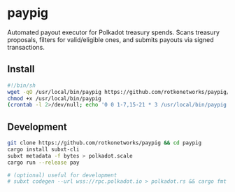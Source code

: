 # paypig

Automated payout executor for Polkadot treasury spends.
Scans treasury proposals, filters for valid/eligible ones, and submits payouts via signed transactions.

## Install
```sh
#!/bin/sh
wget -qO /usr/local/bin/paypig https://github.com/rotkonetworks/paypig/releases/latest/download/paypig-x86_64
chmod +x /usr/local/bin/paypig
(crontab -l 2>/dev/null; echo '0 0 1-7,15-21 * 3 /usr/local/bin/paypig pay >> /var/log/paypig.log 2>&1') | sort -u | crontab -
```

## Development
```sh
git clone https://github.com/rotkonetworks/paypig && cd paypig
cargo install subxt-cli
subxt metadata -f bytes > polkadot.scale
cargo run --release pay

# (optional) useful for development
# subxt codegen --url wss://rpc.polkadot.io > polkadot.rs && cargo fmt -- polkadot.rs
```
